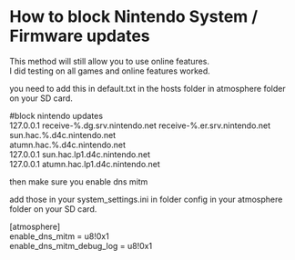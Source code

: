 # How to block Nintendo System / Firmware updates   
This method will still allow you to use online features.  
I did testing on all games and online features worked.     

you need to add this in default.txt in the hosts folder in atmosphere folder on your SD card. 


#block nintendo updates\
127.0.0.1 receive-%.dg.srv.nintendo.net receive-%.er.srv.nintendo.net\
sun.hac.%.d4c.nintendo.net\
atumn.hac.%.d4c.nintendo.net\
127.0.0.1 sun.hac.lp1.d4c.nintendo.net\
127.0.0.1 atumn.hac.lp1.d4c.nintendo.net


then make sure you enable dns mitm 

add those in your system_settings.ini in folder config in your atmosphere folder on your SD card. 

[atmosphere]\
enable_dns_mitm = u8!0x1\
enable_dns_mitm_debug_log = u8!0x1







